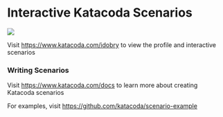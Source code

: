 # Interactive Katacoda Scenarios

[![](http://shields.katacoda.com/katacoda/idobry/count.svg)](https://www.katacoda.com/idobry "Get your profile on Katacoda.com")

Visit https://www.katacoda.com/idobry to view the profile and interactive scenarios

### Writing Scenarios
Visit https://www.katacoda.com/docs to learn more about creating Katacoda scenarios

For examples, visit https://github.com/katacoda/scenario-example
